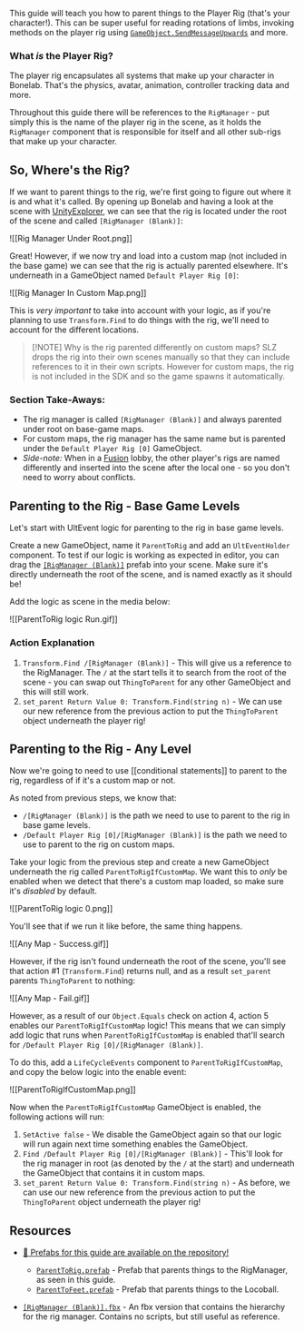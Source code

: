This guide will teach you how to parent things to the Player Rig (that's your character!). This can be super useful for reading rotations of limbs, invoking methods on the player rig using [`GameObject.SendMessageUpwards`](https://docs.unity3d.com/ScriptReference/GameObject.SendMessage.html) and more.

### What *is* the Player Rig?

The player rig encapsulates all systems that make up your character in Bonelab. That's the physics, avatar, animation, controller tracking data and more.

Throughout this guide there will be references to the `RigManager` - put simply this is the name of the player rig in the scene, as it holds the `RigManager` component that is responsible for itself and all other sub-rigs that make up your character.

## So, Where's the Rig?

If we want to parent things to the rig, we're first going to figure out where it is and what it's called. By opening up Bonelab and having a look at the scene with [UnityExplorer](https://github.com/sinai-dev/UnityExplorer/releases), we can see that the rig is located under the root of the scene and called `[RigManager (Blank)]`:

![[Rig Manager Under Root.png]]

Great! However, if we now try and load into a custom map (not included in the base game) we can see that the rig is actually parented elsewhere. It's underneath in a GameObject named `Default Player Rig [0]`:

![[Rig Manager In Custom Map.png]]

This is *very important* to take into account with your logic, as if you're planning to use `Transform.Find` to do things with the rig, we'll need to account for the different locations.

> [!NOTE] Why is the rig parented differently on custom maps?
> SLZ drops the rig into their own scenes manually so that they can include references to it in their own scripts. However for custom maps, the rig is not included in the SDK and so the game spawns it automatically.

### Section Take-Aways:

- The rig manager is called `[RigManager (Blank)]` and always parented under root on base-game maps.
- For custom maps, the rig manager has the same name but is parented under the `Default Player Rig [0]` GameObject.
- *Side-note:* When in a [Fusion](https://github.com/Lakatrazz/BONELAB-Fusion) lobby, the other player's rigs are named differently and inserted into the scene after the local one - so you don't need to worry about conflicts.

## Parenting to the Rig - Base Game Levels

Let's start with UltEvent logic for parenting to the rig in base game levels.

Create a new GameObject, name it `ParentToRig` and add an `UltEventHolder` component. To test if our logic is working as expected in editor, you can drag the [`[RigManager (Blank)]`](https://github.com/Lava-Pals/bl-unofficial-docs/blob/main/resources/prefabs/%5BRigManager%20(Blank)%5D.fbx) prefab into your scene. Make sure it's directly underneath the root of the scene, and is named exactly as it should be!

Add the logic as scene in the media below:

![[ParentToRig logic Run.gif]]

### Action Explanation

1. `Transform.Find /[RigManager (Blank)]` - This will give us a reference to the RigManager. The `/` at the start tells it to search from the root of the scene - you can swap out `ThingToParent` for any other GameObject and this will still work.
2. `set_parent Return Value 0: Transform.Find(string n)` - We can use our new reference from the previous action to put the `ThingToParent` object underneath the player rig!

## Parenting to the Rig - Any Level

Now we're going to need to use [[conditional statements]] to parent to the rig, regardless of if it's a custom map or not.

As noted from previous steps, we know that:

- `/[RigManager (Blank)]` is the path we need to use to parent to the rig in base game levels.
- `/Default Player Rig [0]/[RigManager (Blank)]` is the path we need to use to parent to the rig on custom maps.

Take your logic from the previous step and create a new GameObject underneath the rig called `ParentToRigIfCustomMap`. We want this to *only* be enabled when we detect that there's a custom map loaded, so make sure it's *disabled* by default.

![[ParentToRig logic 0.png]]

You'll see that if we run it like before, the same thing happens.

![[Any Map - Success.gif]]

However, if the rig isn't found underneath the root of the scene, you'll see that action #1 (`Transform.Find`) returns null, and as a result `set_parent` parents `ThingToParent` to nothing:

![[Any Map - Fail.gif]]

However, as a result of our `Object.Equals` check on action 4, action 5 enables our `ParentToRigIfCustomMap` logic! This means that we can simply add logic that runs when `ParentToRigIfCustomMap` is enabled that'll search for `/Default Player Rig [0]/[RigManager (Blank)]`.

To do this, add a `LifeCycleEvents` component to `ParentToRigIfCustomMap`, and copy the below logic into the enable event:

![[ParentToRigIfCustomMap.png]]

Now when the `ParentToRigIfCustomMap` GameObject is enabled, the following actions will run:

1. `SetActive false` - We disable the GameObject again so that our logic will run again next time something enables the GameObject.
2. `Find /Default Player Rig [0]/[RigManager (Blank)]` - This'll look for the rig manager in root (as denoted by the `/` at the start) and underneath the GameObject that contains it in custom maps.
3. `set_parent Return Value 0: Transform.Find(string n)` - As before, we can use our new reference from the previous action to put the `ThingToParent` object underneath the player rig!

## Resources

- [📂 Prefabs for this guide are available on the repository!](https://github.com/Lava-Pals/bl-unofficial-docs/tree/main/resources/prefabs/Parenting%20Things%20To%20The%20Player%20Rig)
	- [`ParentToRig.prefab`](https://github.com/Lava-Pals/bl-unofficial-docs/blob/3829e73b2635509c1c67ea2116ae4d9dddf18be5/resources/prefabs/Parenting%20Things%20To%20The%20Player%20Rig/ParentToRig.prefab) - Prefab that parents things to the RigManager, as seen in this guide.
	- [`ParentToFeet.prefab`](https://github.com/Lava-Pals/bl-unofficial-docs/blob/3829e73b2635509c1c67ea2116ae4d9dddf18be5/resources/prefabs/Parenting%20Things%20To%20The%20Player%20Rig/ParentToFeet.prefab) - Prefab that parents things to the Locoball.

- [`[RigManager (Blank)].fbx`](https://github.com/Lava-Pals/bl-unofficial-docs/blob/main/resources/prefabs/%5BRigManager%20(Blank)%5D.fbx) - An fbx version that contains the hierarchy for the rig manager. Contains no scripts, but still useful as reference.